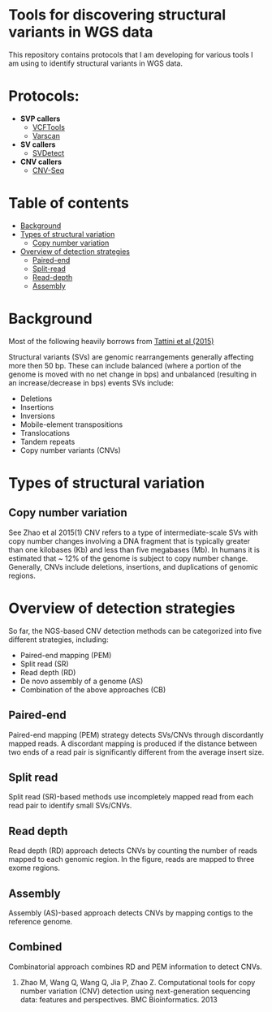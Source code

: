 # Tools for discovering structural variants in WGS data

This repository contains protocols that I am developing for various tools I am using to identify structural variants in WGS data.

# Protocols:
* **SVP callers**
  * [VCFTools](VCFtools.md)
  * [Varscan](Varscan.md)
* **SV callers**
  * [SVDetect](SVDetect.md)
* **CNV callers**
  * [CNV-Seq](CNV-Seq.md)

# Table of contents
* [Background](#background)
* [Types of structural variation](#types-of-structural-variation)
  * [Copy number variation](#copy-number-variation)
* [Overview of detection strategies](#overview-of-detection-strategies)
  * [Paired-end](#paired-end)
  * [Split-read](#split-read)
  * [Read-depth](#read-depth)
  * [Assembly](#assembly)


# Background
Most of the following heavily borrows from [Tattini et al (2015)](https://www.ncbi.nlm.nih.gov/pmc/articles/PMC4479793/)

Structural variants (SVs) are genomic rearrangements generally affecting more then 50 bp. These can include balanced (where a portion of the genome is moved with no net change in bps) and unbalanced (resulting in an increase/decrease in bps) events  SVs include:
* Deletions
* Insertions
* Inversions
* Mobile-element transpositions
* Translocations
* Tandem repeats
* Copy number variants (CNVs)

# Types of structural variation

## Copy number variation 

See Zhao et al 2015(1)
CNV refers to a type of intermediate-scale SVs with copy number changes involving a DNA fragment that is typically greater than one kilobases (Kb) and less than five megabases (Mb). In humans it is estimated that ~ 12% of the genome is subject to copy number change. Generally, CNVs include deletions, insertions, and duplications of genomic regions. 



# Overview of detection strategies
So far, the NGS-based CNV detection methods can be categorized into five different strategies, including:
* Paired-end mapping (PEM)
* Split read (SR)
* Read depth (RD)
* De novo assembly of a genome (AS)
* Combination of the above approaches (CB)

## Paired-end
Paired-end mapping (PEM) strategy detects SVs/CNVs through discordantly mapped reads. A discordant mapping is produced if the distance between two ends of a read pair is significantly different from the average insert size.

## Split read
Split read (SR)-based methods use incompletely mapped read from each read pair to identify small SVs/CNVs.

## Read depth
Read depth (RD) approach detects CNVs by counting the number of reads mapped to each genomic region. In the figure, reads are mapped to three exome regions.

## Assembly
Assembly (AS)-based approach detects CNVs by mapping contigs to the reference genome.

## Combined
Combinatorial approach combines RD and PEM information to detect CNVs.


1.	Zhao M, Wang Q, Wang Q, Jia P, Zhao Z. Computational tools for copy number variation (CNV) detection using next-generation sequencing data: features and perspectives. BMC Bioinformatics. 2013
